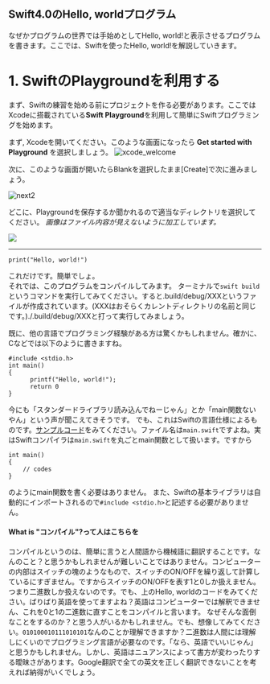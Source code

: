 Swift4.0のHello, worldプログラム
------------------------------

なぜかプログラムの世界では手始めとしてHello, world!と表示させるプログラムを書きます。ここでは、Swiftを使ったHello, world!を解説していきます。


#  1. SwiftのPlaygroundを利用する
まず、Swiftの練習を始める前にプロジェクトを作る必要があります。ここではXcodeに搭載されている**Swift Playground**を利用して簡単にSwiftプログラミングを始めます。

まず, Xcodeを開いてください。このような画面になったら **Get started with Playground** を選択しましょう。
![xcode_welcome](https://keio.box.com/shared/static/wmff9w2xad5egn8dotlik6wjasrn75mz.png)

次に、このような画面が開いたらBlankを選択したまま[Create]で次に進みましょう。

![next2](https://keio.box.com/shared/static/t3hehl0bl531hyvnbx7nz5gx14sr7evd.png)


どこに、Playgroundを保存するか聞かれるので適当なディレクトリを選択してください。
*画像はファイル内容が見えないように加工しています。*

![](https://keio.box.com/shared/static/3ofn2bfsnd4r4anj3tw29utv3ukv4jxo.png)


----

```
print("Hello, world!")
```

これだけです。簡単でしょ。  
それでは、このプログラムをコンパイルしてみます。
ターミナルで`swift build`というコマンドを実行してみてください。すると.build/debug/XXXというファイルが作成されています。(XXXはおそらくカレントディレクトリの名前と同じです。)./.build/debug/XXXと打って実行してみましょう。


既に、他の言語でプログラミング経験がある方は驚くかもしれません。確かに、Cなどでは以下のように書きますね。

```
#include <stdio.h>
int main()
{
      printf("Hello, world!");
      return 0
}
```
今にも「スタンダードライブラリ読み込んでねーじゃん」とか「main関数ないやん」という声が聞こえてきそうです。
でも、これはSwiftの言語仕様によるものです。[サンプルコード](/SampleSource/01_Hello_world/Sources/main.swift)をみてください。ファイル名は`main.swift`ですよね。実はSwiftコンパイラは`main.swift`を丸ごとmain関数として扱います。ですから

```
int main()
{
	// codes
}
```
のようにmain関数を書く必要はありません。
また、Swiftの基本ライブラリは自動的にインポートされるので`#include <stdio.h>`と記述する必要がありません。


#### What is "コンパイル"?って人はこちらを

コンパイルというのは、簡単に言うと人間語から機械語に翻訳することです。なんのこと？と思うかもしれませんが難しいことではありません。コンピューターの内部はスイッチの塊のようなもので、スイッチのON/OFFを繰り返して計算しているにすぎません。ですからスイッチのON/OFFを表す1と0しか扱えません。つまり二進数しか扱えないのです。でも、上のHello, worldのコードをみてください。ばりばり英語を使ってますよね？英語はコンピューターでは解釈できません、これを0と1の二進数に直すことをコンパイルと言います。
なぜそんな面倒なことをするのか？と思う人がいるかもしれません。でも、想像してみてください。`010100010111010101`なんのことか理解できますか？二進数は人間には理解しにくいのでプログラミング言語が必要なのです。「なら、英語でいいじゃん」と思うかもしれません。しかし、英語はニュアンスによって書方が変わったりする曖昧さがあります。Google翻訳で全ての英文を正しく翻訳できないことを考えれば納得がいくでしょう。



